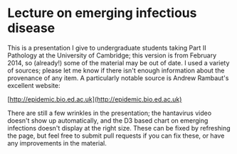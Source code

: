 # Lecture on emerging infectious disease

This is a presentation I give to undergraduate students taking Part II Pathology at the University of Cambridge; this version is from February 2014, so (already!) some of the material may be out of date. I used a variety of sources; please let me know if there isn't enough information about the provenance of any item. A particularly notable source is Andrew Rambaut's excellent website:

[http://epidemic.bio.ed.ac.uk](http://epidemic.bio.ed.ac.uk)

There are still a few wrinkles in the presentation; the hantavirus video doesn't show up automatically, and the D3 based chart on emerging infections doesn't display at the right size. These can be fixed by refreshing the page, but feel free to submit pull requests if you can fix these, or have any improvements in the material.
